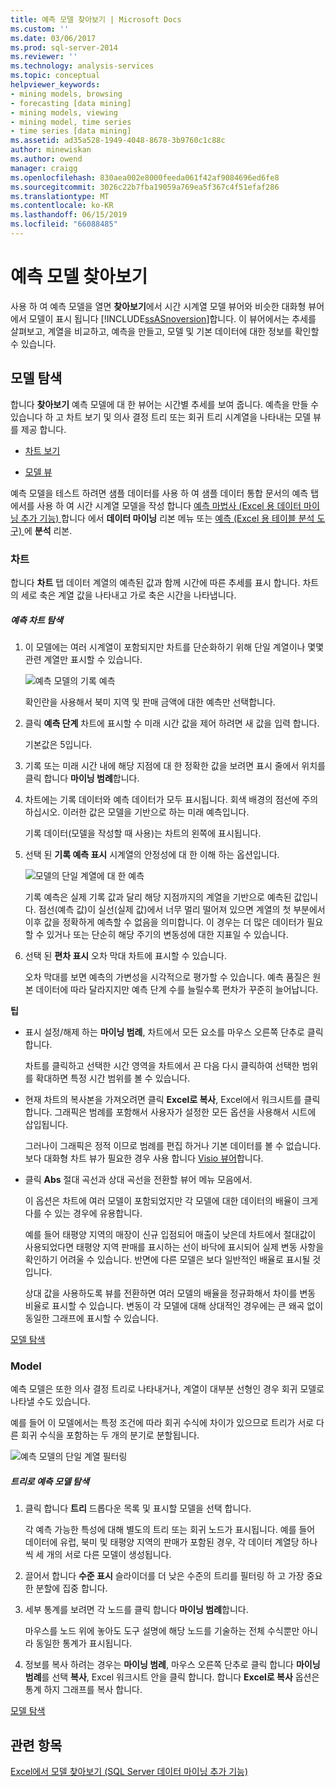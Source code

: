 ```yaml
---
title: 예측 모델 찾아보기 | Microsoft Docs
ms.custom: ''
ms.date: 03/06/2017
ms.prod: sql-server-2014
ms.reviewer: ''
ms.technology: analysis-services
ms.topic: conceptual
helpviewer_keywords:
- mining models, browsing
- forecasting [data mining]
- mining models, viewing
- mining model, time series
- time series [data mining]
ms.assetid: ad35a528-1949-4048-8678-3b9760c1c88c
author: minewiskan
ms.author: owend
manager: craigg
ms.openlocfilehash: 830aea002e8000feeda061f42af9084696ed6fe8
ms.sourcegitcommit: 3026c22b7fba19059a769ea5f367c4f51efaf286
ms.translationtype: MT
ms.contentlocale: ko-KR
ms.lasthandoff: 06/15/2019
ms.locfileid: "66088485"
---
```

# <a name="browsing-a-forecasting-model"></a>예측 모델 찾아보기
  사용 하 여 예측 모델을 열면 **찾아보기**에서 시간 시계열 모델 뷰어와 비슷한 대화형 뷰어에서 모델이 표시 됩니다 [!INCLUDE[ssASnoversion](../includes/ssasnoversion-md.md)]합니다. 이 뷰어에서는 추세를 살펴보고, 계열을 비교하고, 예측을 만들고, 모델 및 기본 데이터에 대한 정보를 확인할 수 있습니다.  
  
##  <a name="bkmk_Top"></a> 모델 탐색  
 합니다 **찾아보기** 예측 모델에 대 한 뷰어는 시간별 추세를 보여 줍니다. 예측을 만들 수 있습니다 하 고 차트 보기 및 의사 결정 트리 또는 회귀 트리 시계열을 나타내는 모델 뷰를 제공 합니다.  
  
-   [차트 보기](#bkmk_charts)  
  
-   [모델 뷰](#bkmk_Model)  
  
 예측 모델을 테스트 하려면 샘플 데이터를 사용 하 여 샘플 데이터 통합 문서의 예측 탭에서를 사용 하 여 시간 시계열 모델을 작성 합니다 [예측 마법사 &#40;Excel 용 데이터 마이닝 추가 기능&#41; ](forecast-wizard-data-mining-add-ins-for-excel.md) 합니다 에서 **데이터 마이닝** 리본 메뉴 또는 [예측 &#40;Excel 용 테이블 분석 도구&#41; ](forecast-table-analysis-tools-for-excel.md) 에 **분석** 리본.  
  
###  <a name="bkmk_charts"></a> 차트  
 합니다 **차트** 탭 데이터 계열의 예측된 값과 함께 시간에 따른 추세를 표시 합니다. 차트의 세로 축은 계열 값을 나타내고 가로 축은 시간을 나타냅니다.  
  
##### <a name="explore-the-forecasting-chart"></a>예측 차트 탐색  
  
1.  이 모델에는 여러 시계열이 포함되지만 차트를 단순화하기 위해 단일 계열이나 몇몇 관련 계열만 표시할 수 있습니다.  
  
     ![예측 모델의 기록 예측](media/dm13-forecast-chart-historicpredictions.gif "예측 모델의 기록 예측")  
  
     확인란을 사용해서 북미 지역 및 판매 금액에 대한 예측만 선택합니다.  
  
2.  클릭 **예측 단계** 차트에 표시할 수 미래 시간 값을 제어 하려면 새 값을 입력 합니다.  
  
     기본값은 5입니다.  
  
3.  기록 또는 미래 시간 내에 해당 지점에 대 한 정확한 값을 보려면 표시 줄에서 위치를 클릭 합니다 **마이닝 범례**합니다.  
  
4.  차트에는 기록 데이터와 예측 데이터가 모두 표시됩니다. 회색 배경의 점선에 주의하십시오. 이러한 값은 모델을 기반으로 하는 미래 예측입니다.  
  
     기록 데이터(모델을 작성할 때 사용)는 차트의 왼쪽에 표시됩니다.  
  
5.  선택 된 **기록 예측 표시** 시계열의 안정성에 대 한 이해 하는 옵션입니다.  
  
     ![모델의 단일 계열에 대 한 예측](media/dm13-forecast-chart-singleseries.gif "모델의 단일 계열에 대 한 예측")  
  
     기록 예측은 실제 기록 값과 달리 해당 지점까지의 계열을 기반으로 예측된 값입니다. 점선(예측 값)이 실선(실제 값)에서 너무 멀리 떨어져 있으면 계열의 첫 부분에서 이후 값을 정확하게 예측할 수 없음을 의미합니다. 이 경우는 더 많은 데이터가 필요할 수 있거나 또는 단순히 해당 주기의 변동성에 대한 지표일 수 있습니다.  
  
6.  선택 된 **편차 표시** 오차 막대 차트에 표시할 수 있습니다.  
  
     오차 막대를 보면 예측의 가변성을 시각적으로 평가할 수 있습니다. 예측 품질은 원본 데이터에 따라 달라지지만 예측 단계 수를 늘릴수록 편차가 꾸준히 늘어납니다.  
  
 **팁**  
  
-   표시 설정/해제 하는 **마이닝 범례**, 차트에서 모든 요소를 마우스 오른쪽 단추로 클릭 합니다.  
  
     차트를 클릭하고 선택한 시간 영역을 차트에서 끈 다음 다시 클릭하여 선택한 범위를 확대하면 특정 시간 범위를 볼 수 있습니다.  
  
-   현재 차트의 복사본을 가져오려면 클릭 **Excel로 복사**, Excel에서 워크시트를 클릭 합니다. 그래픽은 범례를 포함해서 사용자가 설정한 모든 옵션을 사용해서 시트에 삽입됩니다.  
  
     그러나이 그래픽은 정적 이므로 범례를 편집 하거나 기본 데이터를 볼 수 없습니다. 보다 대화형 차트 뷰가 필요한 경우 사용 합니다 [Visio 뷰어](viewing-data-mining-models-in-visio-data-mining-add-ins.md)합니다.  
  
-   클릭 **Abs** 절대 곡선과 상대 곡선을 전환할 뷰어 메뉴 모음에서.  
  
     이 옵션은 차트에 여러 모델이 포함되었지만 각 모델에 대한 데이터의 배율이 크게 다를 수 있는 경우에 유용합니다.  
  
     예를 들어 태평양 지역의 매장이 신규 입점되어 매출이 낮은데 차트에서 절대값이 사용되었다면 태평양 지역 판매를 표시하는 선이 바닥에 표시되어 실제 변동 사항을 확인하기 어려울 수 있습니다. 반면에 다른 모델은 보다 일반적인 배율로 표시될 것입니다.  
  
     상대 값을 사용하도록 뷰를 전환하면 여러 모델의 배율을 정규화해서 차이를 변동 비율로 표시할 수 있습니다. 변동이 각 모델에 대해 상대적인 경우에는 큰 왜곡 없이 동일한 그래프에 표시할 수 있습니다.  
  
 [모델 탐색](#bkmk_Top)  
  
###  <a name="bkmk_Model"></a> Model  
 예측 모델은 또한 의사 결정 트리로 나타내거나, 계열이 대부분 선형인 경우 회귀 모델로 나타낼 수도 있습니다.  
  
 예를 들어 이 모델에서는 특정 조건에 따라 회귀 수식에 차이가 있으므로 트리가 서로 다른 회귀 수식을 포함하는 두 개의 분기로 분할됩니다.  
  
 ![예측 모델의 단일 계열 필터링](media/dm13-forecast-model-northamerica.gif "예측 모델의 단일 계열 필터링")  
  
##### <a name="explore-the-forecasting-model-as-a-tree"></a>트리로 예측 모델 탐색  
  
1.  클릭 합니다 **트리** 드롭다운 목록 및 표시할 모델을 선택 합니다.  
  
     각 예측 가능한 특성에 대해 별도의 트리 또는 회귀 노드가 표시됩니다. 예를 들어 데이터에 유럽, 북미 및 태평양 지역의 판매가 포함된 경우, 각 데이터 계열당 하나씩 세 개의 서로 다른 모델이 생성됩니다.  
  
2.  끌어서 합니다 **수준 표시** 슬라이더를 더 낮은 수준의 트리를 필터링 하 고 가장 중요 한 분할에 집중 합니다.  
  
3.  세부 통계를 보려면 각 노드를 클릭 합니다 **마이닝 범례**합니다.  
  
     마우스를 노드 위에 놓아도 도구 설명에 해당 노드를 기술하는 전체 수식뿐만 아니라 동일한 통계가 표시됩니다.  
  
4.  정보를 복사 하려는 경우는 **마이닝 범례**, 마우스 오른쪽 단추로 클릭 합니다 **마이닝 범례**를 선택 **복사**, Excel 워크시트 안을 클릭 합니다. 합니다 **Excel로 복사** 옵션은 통계 하지 그래프를 복사 합니다.  
  
 [모델 탐색](#bkmk_Top)  
  
## <a name="see-also"></a>관련 항목  
 [Excel에서 모델 찾아보기 &#40;SQL Server 데이터 마이닝 추가 기능&#41;](browsing-models-in-excel-sql-server-data-mining-add-ins.md)  
  
  
